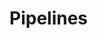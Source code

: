# <a name="pipelines"></a>Pipelines

<!--
GET http|https://tapi.sellf.io/v1/pipelines -> puborg_v1_pipelines.index
GET http|https://tapi.sellf.io/v1/pipelines/<int:rid> -> puborg_v1_pipelines.read
 -->